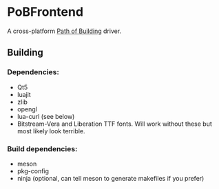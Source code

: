 PoBFrontend
===========

A cross-platform [Path of Building](https://github.com/PathOfBuildingCommunity/PathOfBuilding.git) driver.

Building
--------

### Dependencies:

- Qt5
- luajit
- zlib
- opengl
- lua-curl (see below)
- Bitstream-Vera and Liberation TTF fonts. Will work without these but most likely look terrible.

### Build dependencies:

- meson
- pkg-config
- ninja (optional, can tell meson to generate makefiles if you prefer)
